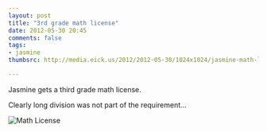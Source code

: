 ```yaml
---
layout: post
title: "3rd grade math license"
date: 2012-05-30 20:45
comments: false
tags: 
- jasmine
thumbsrc: http://media.eick.us/2012/2012-05-30/1024x1024/jasmine-math-license.JPG

---
```

Jasmine gets a third grade math license.  

Clearly long division was not part of the requirement...



![Math License](http://media.eick.us/media/photographs/2012/2012-05-30/jasmine-math-license.JPG)


